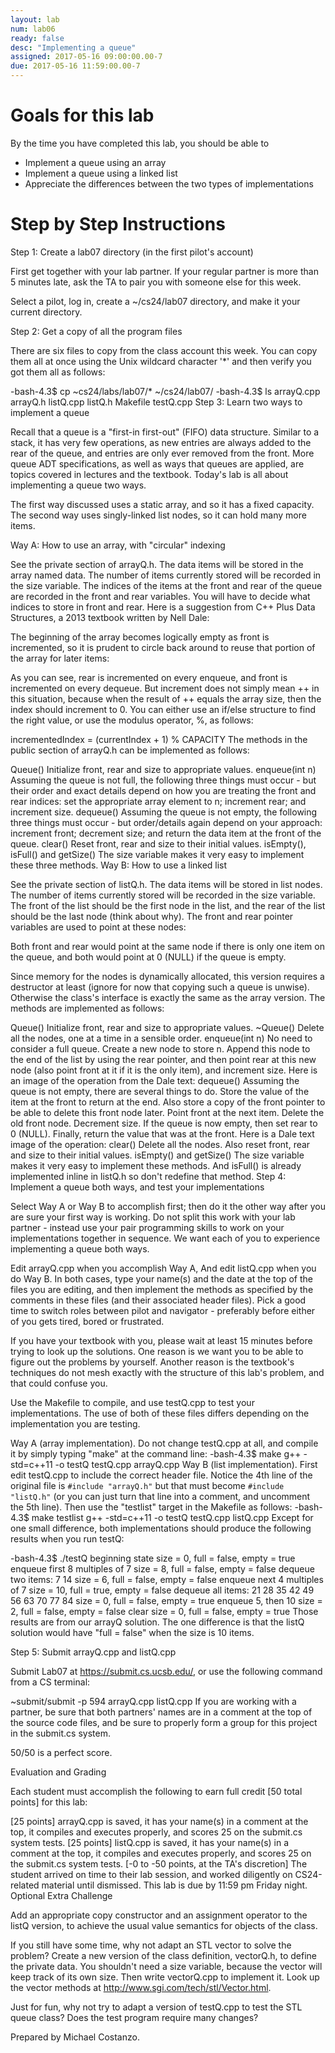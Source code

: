 ```yaml
---
layout: lab
num: lab06
ready: false
desc: "Implementing a queue"
assigned: 2017-05-16 09:00:00.00-7
due: 2017-05-16 11:59:00.00-7
---
```


# Goals for this lab

By the time you have completed this lab, you should be able to

* Implement a queue using an array
* Implement a queue using a linked list
* Appreciate the differences between the two types of implementations

# Step by Step Instructions

Step 1: Create a lab07 directory (in the first pilot's account)

First get together with your lab partner. If your regular partner is more than 5 minutes late, ask the TA to pair you with someone else for this week.

Select a pilot, log in, create a ~/cs24/lab07 directory, and make it your current directory.

Step 2: Get a copy of all the program files

There are six files to copy from the class account this week. You can copy them all at once using the Unix wildcard character '*' and then verify you got them all as follows:

-bash-4.3$ cp ~cs24/labs/lab07/* ~/cs24/lab07/
-bash-4.3$ ls
arrayQ.cpp  arrayQ.h  listQ.cpp  listQ.h  Makefile  testQ.cpp
Step 3: Learn two ways to implement a queue

Recall that a queue is a "first-in first-out" (FIFO) data structure. Similar to a stack, it has very few operations, as new entries are always added to the rear of the queue, and entries are only ever removed from the front. More queue ADT specifications, as well as ways that queues are applied, are topics covered in lectures and the textbook. Today's lab is all about implementing a queue two ways.

The first way discussed uses a static array, and so it has a fixed capacity. The second way uses singly-linked list nodes, so it can hold many more items.

Way A: How to use an array, with "circular" indexing

See the private section of arrayQ.h. The data items will be stored in the array named data. The number of items currently stored will be recorded in the size variable. The indices of the items at the front and rear of the queue are recorded in the front and rear variables. You will have to decide what indices to store in front and rear. Here is a suggestion from C++ Plus Data Structures, a 2013 textbook written by Nell Dale:


The beginning of the array becomes logically empty as front is incremented, so it is prudent to circle back around to reuse that portion of the array for later items:


As you can see, rear is incremented on every enqueue, and front is incremented on every dequeue. But increment does not simply mean ++ in this situation, because when the result of ++ equals the array size, then the index should increment to 0. You can either use an if/else structure to find the right value, or use the modulus operator, %, as follows:

incrementedIndex = (currentIndex + 1) % CAPACITY
The methods in the public section of arrayQ.h can be implemented as follows:

Queue()
Initialize front, rear and size to appropriate values.
enqueue(int n)
Assuming the queue is not full, the following three things must occur - but their order and exact details depend on how you are treating the front and rear indices: set the appropriate array element to n; increment rear; and increment size.
dequeue()
Assuming the queue is not empty, the following three things must occur - but order/details again depend on your approach: increment front; decrement size; and return the data item at the front of the queue.
clear()
Reset front, rear and size to their initial values.
isEmpty(), isFull() and getSize()
The size variable makes it very easy to implement these three methods.
Way B: How to use a linked list

See the private section of listQ.h. The data items will be stored in list nodes. The number of items currently stored will be recorded in the size variable. The front of the list should be the first node in the list, and the rear of the list should be the last node (think about why). The front and rear pointer variables are used to point at these nodes:


Both front and rear would point at the same node if there is only one item on the queue, and both would point at 0 (NULL) if the queue is empty.

Since memory for the nodes is dynamically allocated, this version requires a destructor at least (ignore for now that copying such a queue is unwise). Otherwise the class's interface is exactly the same as the array version. The methods are implemented as follows:

Queue()
Initialize front, rear and size to appropriate values.
~Queue()
Delete all the nodes, one at a time in a sensible order.
enqueue(int n)
No need to consider a full queue. Create a new node to store n. Append this node to the end of the list by using the rear pointer, and then point rear at this new node (also point front at it if it is the only item), and increment size. Here is an image of the operation from the Dale text: 
dequeue()
Assuming the queue is not empty, there are several things to do. Store the value of the item at the front to return at the end. Also store a copy of the front pointer to be able to delete this front node later. Point front at the next item. Delete the old front node. Decrement size. If the queue is now empty, then set rear to 0 (NULL). Finally, return the value that was at the front. Here is a Dale text image of the operation: 
clear()
Delete all the nodes. Also reset front, rear and size to their initial values.
isEmpty() and getSize()
The size variable makes it very easy to implement these methods. And isFull() is already implemented inline in listQ.h so don't redefine that method.
Step 4: Implement a queue both ways, and test your implementations

Select Way A or Way B to accomplish first; then do it the other way after you are sure your first way is working. Do not split this work with your lab partner - instead use your pair programming skills to work on your implementations together in sequence. We want each of you to experience implementing a queue both ways.

Edit arrayQ.cpp when you accomplish Way A,
And edit listQ.cpp when you do Way B.
In both cases, type your name(s) and the date at the top of the files you are editing, and then implement the methods as specified by the comments in these files (and their associated header files).
Pick a good time to switch roles between pilot and navigator - preferably before either of you gets tired, bored or frustrated.

If you have your textbook with you, please wait at least 15 minutes before trying to look up the solutions. One reason is we want you to be able to figure out the problems by yourself. Another reason is the textbook's techniques do not mesh exactly with the structure of this lab's problem, and that could confuse you.

Use the Makefile to compile, and use testQ.cpp to test your implementations. The use of both of these files differs depending on the implementation you are testing.

Way A (array implementation). Do not change testQ.cpp at all, and compile it by simply typing "make" at the command line:
-bash-4.3$ make
g++ -std=c++11 -o testQ testQ.cpp arrayQ.cpp
Way B (list implementation). First edit testQ.cpp to include the correct header file. Notice the 4th line of the original file is `#include "arrayQ.h"` but that must become `#include "listQ.h"` (or you can just turn that line into a comment, and uncomment the 5th line). Then use the "testlist" target in the Makefile as follows:
-bash-4.3$ make testlist
g++ -std=c++11 -o testQ testQ.cpp listQ.cpp
Except for one small difference, both implementations should produce the following results when you run testQ:

-bash-4.3$ ./testQ
beginning state
    size = 0, full = false, empty = true
enqueue first 8 multiples of 7
    size = 8, full = false, empty = false
dequeue two items: 7 14
    size = 6, full = false, empty = false
enqueue next 4 multiples of 7
    size = 10, full = true, empty = false
dequeue all items: 21 28 35 42 49 56 63 70 77 84
    size = 0, full = false, empty = true
enqueue 5, then 10
    size = 2, full = false, empty = false
clear
    size = 0, full = false, empty = true
Those results are from our arrayQ solution. The one difference is that the listQ solution would have "full = false" when the size is 10 items.

Step 5: Submit arrayQ.cpp and listQ.cpp

Submit Lab07 at https://submit.cs.ucsb.edu/, or use the following command from a CS terminal:

~submit/submit -p 594 arrayQ.cpp listQ.cpp
If you are working with a partner, be sure that both partners' names are in a comment at the top of the source code files, and be sure to properly form a group for this project in the submit.cs system.

50/50 is a perfect score.

Evaluation and Grading

Each student must accomplish the following to earn full credit [50 total points] for this lab:

[25 points] arrayQ.cpp is saved, it has your name(s) in a comment at the top, it compiles and executes properly, and scores 25 on the submit.cs system tests.
[25 points] listQ.cpp is saved, it has your name(s) in a comment at the top, it compiles and executes properly, and scores 25 on the submit.cs system tests.
[-0 to -50 points, at the TA's discretion] The student arrived on time to their lab session, and worked diligently on CS24-related material until dismissed.
This lab is due by 11:59 pm Friday night.
Optional Extra Challenge

Add an appropriate copy constructor and an assignment operator to the listQ version, to achieve the usual value semantics for objects of the class.

If you still have some time, why not adapt an STL vector<int> to solve the problem? Create a new version of the class definition, vectorQ.h, to define the private data. You shouldn't need a size variable, because the vector will keep track of its own size. Then write vectorQ.cpp to implement it. Look up the vector methods at http://www.sgi.com/tech/stl/Vector.html.

Just for fun, why not try to adapt a version of testQ.cpp to test the STL queue class? Does the test program require many changes?

Prepared by Michael Costanzo.
